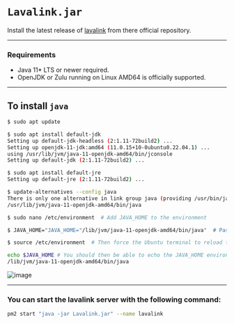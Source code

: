 # `Lavalink.jar`

Install the latest release of [lavalink](https://github.com/freyacodes/Lavalink/releases) from there official repository.

---

### Requirements

- Java 11* LTS or newer required.
- OpenJDK or Zulu running on Linux AMD64 is officially supported.

---

## To install `java`

```bash
$ sudo apt update
```
```bash
$ sudo apt install default-jdk
Setting up default-jdk-headless (2:1.11-72build2) ... 
Setting up openjdk-11-jdk:amd64 (11.0.15+10-0ubuntu0.22.04.1) ... 
using /usr/lib/jvm/java-11-openjdk-amd64/bin/jconsole 
Setting up default-jdk (2:1.11-72build2) ...
```
```bash
$ sudo apt install default-jre
Setting up default-jre (2:1.11-72build2) ...
```
```bash
$ update-alternatives --config java
There is only one alternative in link group java (providing /usr/bin/java): 
/usr/lib/jvm/java-11-openjdk-amd64/bin/java
```
```bash
$ sudo nano /etc/environment  # Add JAVA_HOME to the environment
```
```bash
$ JAVA_HOME="JAVA_HOME="/lib/jvm/java-11-openjdk-amd64/bin/java"  # Paste the JAVA_HOME assignment at the bottom of the file
```
```bash
$ source /etc/environment  # Then force the Ubuntu terminal to reload the environment configuration file
```
```bash
echo $JAVA_HOME # You should then be able to echo the JAVA_HOME environment variable in an Ubuntu terminal window
/lib/jvm/java-11-openjdk-amd64/bin/java
```
![image](https://user-images.githubusercontent.com/37435729/180354944-26ed7e4d-0a69-43ff-a63d-2790db8e446b.png)

---

### You can start the lavalink server with the following command:

```bash
pm2 start "java -jar Lavalink.jar" --name lavalink
```
